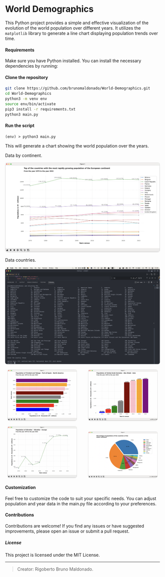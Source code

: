 # World Demographics

This Python project provides a simple and effective visualization of the evolution of the world population over different years. It utilizes the `matplotlib` library to generate a line chart displaying population trends over time.

#### Requirements

Make sure you have Python installed. You can install the necessary dependencies by running:

#### Clone the repository
```sh
git clone https://github.com/brunomaldonado/World-Demographics.git
cd World-Demographics
python3 -m venv env
source env/bin/activate
pip3 install -r requirements.txt
python3 main.py
```

#### Run the script
```
(env) > python3 main.py
```

This will generate a chart showing the world population over the years.

Data by continent.
<p align="center">
  <img src="./images/european_continent.png" style="border-radius:6px" alt="european_continent chart">
</p>

Data countries.
<p align="center">
  <img src="./images/countries.png" style="border-radius:6px;" alt="european_continent chart">
</p>

<p align="center">
  <img src="./images/trinidad_tobago.png" style="border-radius:6px", width="45% alt="trinidad_and_tobago chart">
&nbsp; &nbsp; &nbsp; &nbsp;
  <img src="./images/arab_emirates.png" style="border-radius:6px", width="45% alt="united arab emirates chart">
</p>

<p align="center">
  <img src="./images/Gibraltar.png" style="border-radius:6px; max-width:45%; @media-query", alt="gibraltar chart">
&nbsp; &nbsp; &nbsp; &nbsp;
  <img src="./images/asian_continent.png" style="border-radius:6px; max-width:45%;", alt="asian_continent chart">
</p>

<!-- <table style="border:none; border:0; border-collapse:collapse;">
  <tr style="border:none; border:0; border-collapse:collapse">
    <td valign="center"  style="border:none; border:0; border-collapse:collapse"><img src="./images/trinidad_and_tobago.png" style="border-radius:6px;" alt="european_continent chart"></td>
    <td valign="top" style="border:none; border:0; border-collapse:collapse"><img src="./images/united_arab_emirates.png" style="border-radius:6px;" alt="european_continent chart"></td>
  </tr>
   <tr style="border:none; border:0; border-collapse:collapse">
    <td valign="top" style="border: none; border-collapse:collapse"><img src="./images/gibraltar.png" style="border-radius:6px" alt="european_continent chart"></td>
    <td valign="top" style="border:none; border:0; border-collapse:collapse"><img src="./images/asian_continent.png" style="border-radius:6px" alt="european_continent chart"></td>
  </tr>
</table> -->

<!-- |  [![](https://i.postimg.cc/zBF91MgQ/timor-leste.png)](https://i.postimg.cc/zBF91MgQ/timor-leste.png) | [![](https://i.postimg.cc/59ksFbb3/united-arab-emirates.png)](https://i.postimg.cc/59ksFbb3/united-arab-emirates.png)  |
| ------------ | ------------ |
| [![](https://i.postimg.cc/mrXmNs7B/gibraltar.png)](https://i.postimg.cc/mrXmNs7B/gibraltar.png)  |  [![](https://i.postimg.cc/QCLk0xCG/asian_continent.png)](https://i.postimg.cc/QCLk0xCG/asian_continent.png) | -->

<!-- <table>
  <tr>
    <td valign="top"><img src="./images/gibraltar.png" style="border-radius:6px" alt="europe chart"></td>
    <td valign="top"><img src="./images/asian_continent.png" style="border-radius:6px" alt="europe chart"></td>
  </tr>
</table> -->


#### Customization
Feel free to customize the code to suit your specific needs. You can adjust population and year data in the main.py file according to your preferences.

#### Contributions
Contributions are welcome! If you find any issues or have suggested improvements, please open an issue or submit a pull request.

##### License
This project is licensed under the MIT License.

------------
> Creator: Rigoberto Bruno Maldonado.

